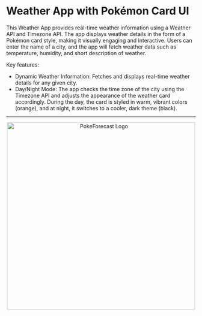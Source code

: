 # Weather App with Pokémon Card UI

This Weather App provides real-time weather information using a Weather API and Timezone API. The app displays weather details in the form of a Pokémon card style, making it visually engaging and interactive. Users can enter the name of a city, and the app will fetch weather data such as temperature, humidity, and short description of weather. 

Key features:
 * Dynamic Weather Information: Fetches and displays real-time weather details for any given city.
 * Day/Night Mode: The app checks the time zone of the city using the Timezone API and adjusts the appearance of the weather card accordingly. During the day, the card is styled in warm, vibrant colors (orange), and at night, it switches to a cooler, dark theme (black).
<hr>
<div align="center">
  <img src="https://pokeforecast.netlify.app/public/PokeWeather2Logo.png" alt="PokeForecast Logo" width="500"/>
</div>
